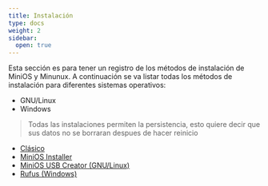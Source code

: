 ```yaml
---
title: Instalación
type: docs
weight: 2
sidebar:
  open: true
---
```


Esta sección es para tener un registro de los métodos de instalación de MiniOS y Minunux.
A continuación se va listar todas los métodos de instalación para diferentes sistemas operativos:
- GNU/Linux
- Windows

> Todas las instalaciones permiten la persistencia, esto quiere decir que sus datos no se borraran despues de hacer reinicio


* [Clásico](clasico)
* [MiniOS Installer](minios-installer) 
* [MiniOS USB Creator (GNU/Linux)](minios-usb-creator)
* [Rufus (Windows)](rufus)
